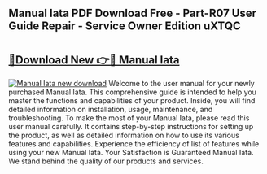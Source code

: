 ## Manual Iata PDF Download Free - Part-R07 User Guide Repair - Service Owner Edition uXTQC

# <h2><a href="http://cf13790.oget.top/?id=Manual+Iata">🔗Download New 👉🔴 Manual Iata</a></h2>

[![Manual Iata new download](https://i.imgur.com/5g1atiW.png)](http://cf13790.oget.top/?id=Manual+Iata)
Welcome to the user manual for your newly purchased Manual Iata. This comprehensive guide is intended to help you master the functions and capabilities of your product. Inside, you will find detailed information on installation, usage, maintenance, and troubleshooting. To make the most of your Manual Iata, please read this user manual carefully. It contains step-by-step instructions for setting up the product, as well as detailed information on how to use its various features and capabilities. Experience the efficiency of list of features while using your new Manual Iata. Your Satisfaction is Guaranteed Manual Iata. We stand behind the quality of our products and services.
